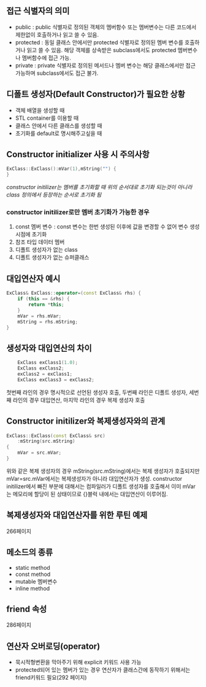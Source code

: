 ## 접근 식별자의 의미

* public : public 식별자로 정의된 객체의 멤버함수 또는 멤버변수는 다른 코드에서 제한없이 호출하거나 읽고 쓸 수 있음.
* protected : 동일 클래스 안에서만 protected 식별자로 정의된 멤버 변수를 호출하거나 읽고 쓸 수 있음. 해당 객체를 상속받은 subclass에서도 protected 멤버변수나 멤버함수에 접근 가능.
* private : private 식별자로 정의된 메서드나 멤버 변수는 해당 클래스에서만 접근 가능하며 subclass에서도 접근 불가.

## 디폴트 생성자(Default Constructor)가 필요한 상황

* 객체 배열을 생성할 때
* STL container를 이용할 때
* 클래스 안에서 다른 클래스를 생성할 때
* 초기화를 default로 명시해주고싶을 때

## Constructor initializer 사용 시 주의사항

```cpp
ExClass::ExClass():mVar(1),mString("") {
}
```
*constructor initilizer는 멤버를 초기화할 때 위의 순서대로 초기화 되는것이 아니라 class 정의에서 등장하는 순서로 초기화 됨*

### constructor initilizer로만 멤버 초기화가 가능한 경우
1. const 멤버 변수 : const 변수는 한번 생성된 이후에 값을 변경할 수 없어 변수 생성시점에 초기화
2. 참조 타입 데이터 멤버
3. 디폴트 생성자가 없는 class
4. 디폴트 생성자가 없는 슈퍼클래스

## 대입연산자 예시
```cpp
ExClass& ExClass::operator=(const ExClass& rhs) {
	if (this == &rhs) {
    	return *this;
    }
    mVar = rhs.mVar;
    mString = rhs.mString;
}
```

## 생성자와 대입연산의 차이
```cpp
	ExClass exClass1(1.0);
    ExClass exClass2;
    exClass2 = exClass1;
    ExClass exClass3 = exClass2;
```
첫번째 라인의 경우 명시적으로 선언된 생성자 호출, 두번째 라인은 디폴트 생성자, 세번째 라인의 경우 대입연산, 마지막 라인의 경우 복제 생성자 호출

## Constructor initilizer와 복제생성자와의 관계
```cpp
ExClass::ExClass(const ExClass& src) 
	:mString(src.mString)
{
	mVar = src.mVar;
}
```
위와 같은 복제 생성자의 경우 mString(src.mString)에서는 복제 생성자가 호출되지만 mVar=src.mVar에서는 복제생성자가 아니라 대입연산자가 생성. constructor initilizer에서 빠진 부분에 대해서는 컴파일러가 디폴트 생성자를 호출해서 이미 mVar는 메모리에 할당이 된 상태이므로 {}블럭 내에서는 대입연산이 이루어짐.

## 복제생성자와 대입연산자를 위한 루틴 예제
266페이지

## 메소드의 종류

* static method
* const method
* mutable 멤버변수
* inline method

## friend 속성

286페이지

## 연산자 오버로딩(operator)

* 묵시적형변환을 막아주기 위해 explicit 키워드 사용 가능
* protected되어 있는 멤버가 있는 경우 연산자가 클래스간에 동작하기 위해서는 friend키워드 필요(292 페이지)